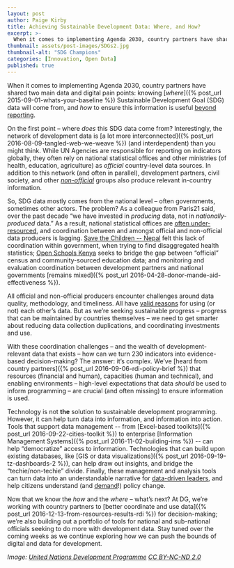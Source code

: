 ```yaml
---
layout: post
author: Paige Kirby
title: Achieving Sustainable Development Data: Where, and How? 
excerpt: >-
  When it comes to implementing Agenda 2030, country partners have shared two main data and digital pain points: knowing where Sustainable Development Goal (SDG) data will come from, and how to ensure this information is useful beyond reporting....
thumbnail: assets/post-images/SDGs2.jpg
thumbnail-alt: "SDG Champions"
categories: [Innovation, Open Data]
published: true
---
```


When it comes to implementing Agenda 2030, country partners have shared two main data and digital pain points: knowing [*where*]({% post_url 2015-09-01-whats-your-baseline %}) Sustainable Development Goal (SDG) data will come from, and *how* to ensure this information is useful [beyond reporting](http://www.ictworks.org/2016/09/23/what-is-the-true-cost-of-collecting-performance-indicator-data/).

On the first point – where *does* this SDG data come from? Interestingly, the network of development data is [a lot more interconnected]({% post_url 2016-08-09-tangled-web-we-weave %}) (and interdependent) than you might think. While UN Agencies are responsible for reporting on indicators globally, they often rely on national statistical offices and other ministries (of health, education, agriculture) as *official* country-level data sources. In addition to this network (and often in parallel), development partners, civil society, and other [*non-official*](http://devinit.org/post/common-cause-common-language-harmonising-key-concepts-in-the-data-revolution/) groups also produce relevant in-country information.

So, SDG data mostly comes from the national level – often governments, sometimes other actors. The problem? As a colleague from Paris21 said, over the past decade “we have invested in *producing* data, not in *nationally-produced* data.” As a result, national statistical offices are [often under-resourced](http://opendatawatch.com/knowledge-partnership/state-of-development-data-funding-2016/), and coordination between and amongst official and non-official data producers is lagging. [Save the Children -- Nepal](http://opennepal.net/blog/using-joined-datasets-improve-targeting-health-and-nutrition-funding-nepal) felt this lack of coordination within government, when trying to find disaggregated health statistics; [Open Schools Kenya](http://openschoolskenya.org) seeks to bridge the gap between “official” census and community-sourced education data; and monitoring and evaluation coordination between development partners and national governments [remains mixed]({% post_url 2016-04-28-donor-mande-aid-effectiveness %}).    

All official and non-official  producers encounter challenges around data quality, methodology, and timeliness. All have [valid reasons](http://juds.joinedupdata.org/lost-in-translation-why-joined-up-data-matters-at-a-national-level/) for using (or not) each other’s data. But as we’re seeking sustainable progress – progress that can be maintained by countries themselves – we need to get smarter about reducing data collection duplications, and coordinating investments and use.

With these coordination challenges – and the wealth of development-relevant data that exists – how can we turn 230 indicators into evidence-based decision-making? The answer: it’s complex. We’ve [heard from country partners]({% post_url 2016-09-06-rdi-policy-brief %}) that resources (financial and human), capacities (human and technical), and enabling environments – high-level expectations that data *should* be used to inform programming – are crucial (and often missing) to ensure information is used.

Technology is not **the** solution to sustainable development programming. However, it can help turn data into information, and information into action. Tools that support data management -- from [Excel-based toolkits]({% post_url 2016-09-22-cities-toolkit %}) to enterprise [Information Management Systems]({% post_url 2016-11-02-building-ims %}) -- can help “democratize” access to information. Technologies that can build upon existing databases, like [GIS or data visualizations]({% post_url 2016-09-19-tz-dashboards-2 %}), can help draw out insights, and bridge the “techie/non-techie” divide. Finally, these management and analysis tools can turn data into an understandable narrative for [data-driven leaders](https://www.odi.org/comment/10491-how-achieve-sdgs-2030-lessons-50-case-studies), and help citizens understand (and [demand](http://civicus.org/thedatashift/wp-content/uploads/2016/08/Guide-for-engaging-governments-of-the-SDG-MA.pdf)!) policy change.

Now that we know the *how* and the *where* – what’s next? At DG, we’re working with country partners to [better coordinate and use data]({% post_url 2016-12-13-from-resources-results-rdi %}) for decision-making; we’re also building out a portfolio of tools for national and sub-national officials seeking to do more with development data. Stay tuned over the coming weeks as we continue exploring how we can push the bounds of digital and data for development. 

*Image: [United Nations Development Programme](https://www.flickr.com/photos/unitednationsdevelopmentprogramme/31548693264/in/photolist-Q4Rinj-RmiGsH-Q7CV6R-R81R1J-R81QnQ-R81PuY-dkdfgj-o4Xt7p-o4XrEg-nKFQJC-o3b9wM-o4XsFz-nKGwGc-o34cuw-nKFGtb-nKFNGw-o2Tfh4-yWwfEE-o4XsWp-o2SVHk-o4XqRx-o3ba6H-e39YyP-o34esu-dwyNqh-nKFzF2-nKGvjH-nKFRp5-o3b9Q2-nKFQLG-o34e6C-nKGuTT-o4XJZM-o3bb5B-nKFPT9-o34eHQ-o35mwu-o4Xt8g-o4XsT8-o18KLy-nKFJgj-q7x1yg-o35mPd-q7x2pK-nKGwRk-nKFQiC-nKFP3S-yVoWoJ-e3fE8C-nKFRef) [CC BY-NC-ND 2.0](https://creativecommons.org/licenses/by-nc-nd/2.0/)*
